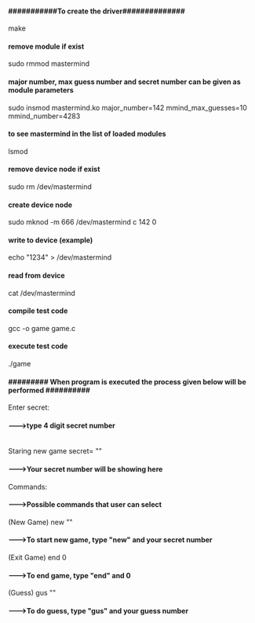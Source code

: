 <h4>###########To create the driver##############</h4>

make	
<h4>remove module if exist </h4>
sudo rmmod mastermind      

<h4>major number, max guess number and secret number can be given as module parameters</h4>
sudo insmod mastermind.ko major_number=142 mmind_max_guesses=10 mmind_number=4283	

<h4>to see mastermind in the list of loaded modules</h4>
lsmod 							

<h4>remove device node if exist</h4>
sudo rm /dev/mastermind							

<h4>create device node</h4>
sudo mknod -m 666 /dev/mastermind c 142 0

<h4>write to device (example)</h4>
echo "1234" > /dev/mastermind

<h4>read from device</h4>
cat /dev/mastermind	

<h4>compile test code</h4>
gcc -o game game.c

<h4>execute test code</h4>
./game		


<h4>######### When program is executed the process given below will be performed ##########</h4>

Enter secret: 				                      <h4>--->type 4 digit secret number</h4>				           
Staring new game secret= "<secret number>"	<h4>--->Your secret number will be showing here</h4>
Commands:									                  <h4>--->Possible commands that user can select</h4>
(New Game) new "<secret>"						        <h4>--->To start new game, type "new" and your secret number</h4>
(Exit Game) end 0							              <h4>--->To end game, type "end" and 0</h4>
(Guess) gus "<guess>"							          <h4>--->To do guess, type "gus" and your guess number</h4>
